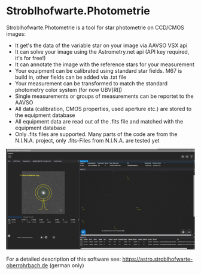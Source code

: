 # Stroblhofwarte.Photometrie

Stroblhofwarte.Photometrie is a tool for star photometrie on CCD/CMOS images:
- It get's the data of the variable star on your image via AAVSO VSX api
- It can solve your image using the Astrometry.net api (API key required, it's for free!)
- It can annotate the image with the reference stars for your measurement
- Your equipment can be calibrated using standard star fields. M67 is build in, other fields can be added via .txt file
- Your measurement can be transformed to match the standard photometry color system (for now UBV[RI])
- Single measurements or groups of measurements can be reportet to the AAVSO
- All data (calibration, CMOS properties, used aperture etc.) are stored to the equipment database
- All equipment data are read out of the .fits file and matched with the equipment database
- Only .fits files are supported. Many parts of the code are from the N.I.N.A. project, only .fits-Files from N.I.N.A. are tested yet

![Stroblhofwarte.Photometrie](https://github.com/stroblhofwarte/Stroblhofwarte.Photometrie/blob/master/Stroblhofwarte.Photometrie.png )

For a detailed description of this software see: https://astro.stroblhofwarte-oberrohrbach.de (german only)
